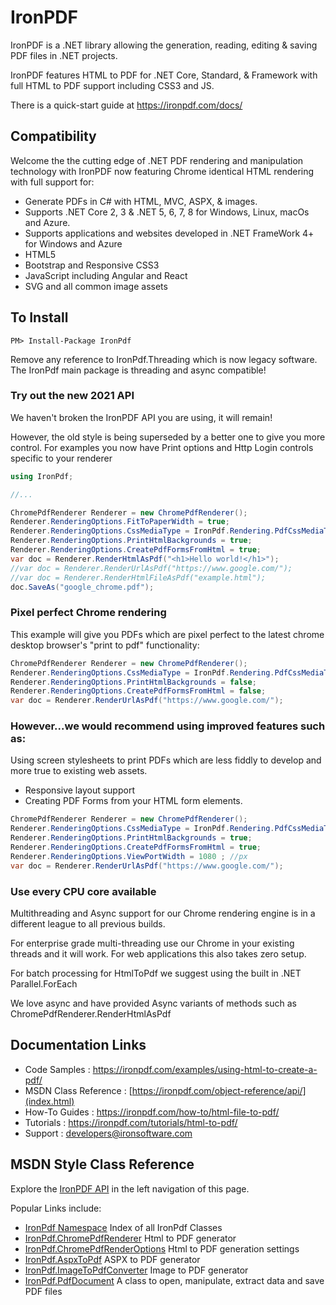 # IronPDF

IronPDF is a .NET library allowing the generation, reading, editing & saving PDF files in .NET projects.

IronPDF features HTML to PDF for .NET Core, Standard, & Framework with full HTML to PDF support including CSS3 and JS.

There is a quick-start guide at <https://ironpdf.com/docs/>

## Compatibility

Welcome the the cutting edge of .NET PDF rendering and manipulation technology with IronPDF now featuring Chrome identical HTML rendering with full support for:

- Generate PDFs in C# with HTML, MVC, ASPX, & images.
- Supports .NET Core 2, 3 & .NET 5, 6, 7, 8 for Windows, Linux, macOs and Azure.
- Supports applications and websites developed in .NET FrameWork 4+ for Windows and Azure
- HTML5
- Bootstrap and Responsive CSS3
- JavaScript including Angular and React
- SVG and all common image assets

## To Install

```shell
PM> Install-Package IronPdf
```

Remove any reference to IronPdf.Threading which is now legacy software. The IronPdf main package is threading and async compatible!

### Try out the new 2021 API

We haven't broken the IronPDF API you are using, it will remain!

However, the old style is being superseded by a better one to give you more control. For examples you now have Print options and Http Login controls specific to your renderer

```cs
using IronPdf;

//...

ChromePdfRenderer Renderer = new ChromePdfRenderer();
Renderer.RenderingOptions.FitToPaperWidth = true;
Renderer.RenderingOptions.CssMediaType = IronPdf.Rendering.PdfCssMediaType.Screen;
Renderer.RenderingOptions.PrintHtmlBackgrounds = true;
Renderer.RenderingOptions.CreatePdfFormsFromHtml = true;
var doc = Renderer.RenderHtmlAsPdf("<h1>Hello world!</h1>");
//var doc = Renderer.RenderUrlAsPdf("https://www.google.com/");
//var doc = Renderer.RenderHtmlFileAsPdf("example.html");
doc.SaveAs("google_chrome.pdf");
```

### Pixel perfect Chrome rendering

This example will give you PDFs which are pixel perfect to the latest chrome desktop browser's "print to pdf" functionality:

```cs
ChromePdfRenderer Renderer = new ChromePdfRenderer();
Renderer.RenderingOptions.CssMediaType = IronPdf.Rendering.PdfCssMediaType.Print;
Renderer.RenderingOptions.PrintHtmlBackgrounds = false;
Renderer.RenderingOptions.CreatePdfFormsFromHtml = false;
var doc = Renderer.RenderUrlAsPdf("https://www.google.com/");
```

### However...we would recommend using improved features such as:

Using screen stylesheets to print PDFs which are less fiddly to develop and more true to existing web assets.

- Responsive layout support
- Creating PDF Forms from your HTML form elements.

```cs
ChromePdfRenderer Renderer = new ChromePdfRenderer();
Renderer.RenderingOptions.CssMediaType = IronPdf.Rendering.PdfCssMediaType.Screen;
Renderer.RenderingOptions.PrintHtmlBackgrounds = true;
Renderer.RenderingOptions.CreatePdfFormsFromHtml = true;
Renderer.RenderingOptions.ViewPortWidth = 1080 ; //px
var doc = Renderer.RenderUrlAsPdf("https://www.google.com/");
```

### Use every CPU core available

Multithreading and Async support for our Chrome rendering engine is in a different league to all previous builds.

For enterprise grade multi-threading use our Chrome in your existing threads and it will work. For web applications this also takes zero setup.

For batch processing for HtmlToPdf we suggest using the built in .NET Parallel.ForEach

We love async and have provided Async variants of methods such as ChromePdfRenderer.RenderHtmlAsPdf

## Documentation Links

- Code Samples : <https://ironpdf.com/examples/using-html-to-create-a-pdf/>
- MSDN Class Reference : [https://ironpdf.com/object-reference/api/](index.html)
- How-To Guides : <https://ironpdf.com/how-to/html-file-to-pdf/>
- Tutorials : <https://ironpdf.com/tutorials/html-to-pdf/>
- Support : <developers@ironsoftware.com>

## MSDN Style Class Reference

Explore the [IronPDF API](xref:IronPdf) in the left navigation of this page.

Popular Links include:

- [IronPdf Namespace](xref:IronPdf) Index of all IronPdf Classes
- [IronPdf.ChromePdfRenderer](xref:IronPdf.ChromePdfRenderer) Html to PDF generator
- [IronPdf.ChromePdfRenderOptions](xref:IronPdf.ChromePdfRenderOptions) Html to PDF generation settings
- [IronPdf.AspxToPdf](xref:IronPdf.AspxToPdf) ASPX to PDF generator
- [IronPdf.ImageToPdfConverter](xref:IronPdf.ImageToPdfConverter) Image to PDF generator
- [IronPdf.PdfDocument](xref:IronPdf.PdfDocument) A class to open, manipulate, extract data and save PDF files
